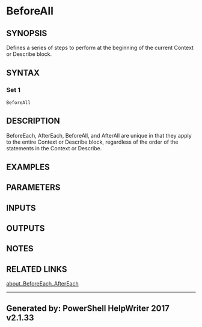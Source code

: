 ﻿# BeforeAll

## SYNOPSIS
Defines a series of steps to perform at the beginning of the current Context
or Describe block.

## SYNTAX

### Set 1
```
BeforeAll
```

## DESCRIPTION
BeforeEach, AfterEach, BeforeAll, and AfterAll are unique in that they apply
to the entire Context or Describe block, regardless of the order of the
statements in the Context or Describe.

## EXAMPLES

## PARAMETERS

## INPUTS

## OUTPUTS

## NOTES

## RELATED LINKS

[about_BeforeEach_AfterEach]()

---
Generated by: PowerShell HelpWriter 2017 v2.1.33
---

